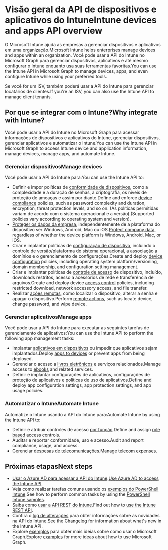 # <a name="intune-devices-and-apps-api-overview"></a><span data-ttu-id="48a3f-101">Visão geral da API de dispositivos e aplicativos do Intune</span><span class="sxs-lookup"><span data-stu-id="48a3f-101">Intune devices and apps API overview</span></span>

<span data-ttu-id="48a3f-102">O Microsoft Intune ajuda as empresas a gerenciar dispositivos e aplicativos em uma organização.</span><span class="sxs-lookup"><span data-stu-id="48a3f-102">Microsoft Intune helps enterprises manage devices and apps within an organization.</span></span> <span data-ttu-id="48a3f-103">Você pode usar a API do Intune no Microsoft Graph para gerenciar dispositivos, aplicativos e até mesmo configurar o Intune enquanto usa suas ferramentas favoritas.</span><span class="sxs-lookup"><span data-stu-id="48a3f-103">You can use the Intune API in Microsoft Graph to manage devices, apps, and even configure Intune while using your preferred tools.</span></span> 

<span data-ttu-id="48a3f-104">Se você for um ISV, também poderá usar a API do Intune para gerenciar locatários de clientes.</span><span class="sxs-lookup"><span data-stu-id="48a3f-104">If you're an ISV, you can also use the Intune API to manage client tenants.</span></span>

## <a name="why-integrate-with-intune"></a><span data-ttu-id="48a3f-105">Por que se integrar com o Intune?</span><span class="sxs-lookup"><span data-stu-id="48a3f-105">Why integrate with Intune?</span></span>

<span data-ttu-id="48a3f-106">Você pode usar a API do Intune no Microsoft Graph para acessar informações de dispositivos e aplicativos do Intune, gerenciar dispositivos, gerenciar aplicativos e automatizar o Intune.</span><span class="sxs-lookup"><span data-stu-id="48a3f-106">You can use the Intune API in Microsoft Graph to access Intune device and application information, manage devices, manage apps, and automate Intune.</span></span>

### <a name="manage-devices"></a><span data-ttu-id="48a3f-107">Gerenciar dispositivos</span><span class="sxs-lookup"><span data-stu-id="48a3f-107">Manage devices</span></span>

<span data-ttu-id="48a3f-108">Você pode usar a API do Intune para:</span><span class="sxs-lookup"><span data-stu-id="48a3f-108">You can use the Intune API to:</span></span>

- <span data-ttu-id="48a3f-109">Definir e impor políticas de [conformidade de dispositivos](../api-reference/v1.0/resources/intune_deviceconfig_devicecomplianceactionitem.md), como a complexidade e a duração de senhas, a criptografia, os níveis de proteção de ameaças e assim por diante.</span><span class="sxs-lookup"><span data-stu-id="48a3f-109">Define and enforce [device compliance](../api-reference/v1.0/resources/intune_deviceconfig_devicecomplianceactionitem.md) policies, such as password complexity and duration, encryption, threat protection levels, and so on.</span></span>  <span data-ttu-id="48a3f-110">(As políticas permitidas variam de acordo com o sistema operacional e a versão).</span><span class="sxs-lookup"><span data-stu-id="48a3f-110">(Supported policies vary according to operating system and version).</span></span>
- <span data-ttu-id="48a3f-111">[Proteger os dados da empresa](../api-reference/v1.0/resources/intune_mam_windowsinformationprotectionpolicy.md), independentemente de a plataforma do dispositivo ser Windows, Android, Mac ou iOS.</span><span class="sxs-lookup"><span data-stu-id="48a3f-111">[Protect company data](../api-reference/v1.0/resources/intune_mam_windowsinformationprotectionpolicy.md), regardless of whether the device platform is Windows, Android, Mac, or iOS.</span></span>
- <span data-ttu-id="48a3f-112">Criar e implantar políticas de [configuração de dispositivo](../api-reference/v1.0/resources/intune_deviceconfig_deviceconfiguration.md), incluindo o controle de versão/plataforma do sistema operacional, a associação a domínios e o gerenciamento de configurações.</span><span class="sxs-lookup"><span data-stu-id="48a3f-112">Create and deploy [device configuration](../api-reference/v1.0/resources/intune_deviceconfig_deviceconfiguration.md) policies, including operating system platform/versioning, domain membership, and configuration setting management.</span></span>
- <span data-ttu-id="48a3f-113">Criar e implantar políticas de [controle de acesso](../api-reference/v1.0/resources/intune_onboarding_onpremisesconditionalaccesssettings.md) de dispositivo, incluído, downloads restritos, acesso a acessórios de rede e transferência de arquivos.</span><span class="sxs-lookup"><span data-stu-id="48a3f-113">Create and deploy device [access control](../api-reference/v1.0/resources/intune_onboarding_onpremisesconditionalaccesssettings.md) policies, including restricted download, network accessory access, and file transfer.</span></span>
- <span data-ttu-id="48a3f-114">Realizar [ações remotas](../api-reference/v1.0/resources/intune_devices_manageddevice.md), como localizar o dispositivo, alterar a senha e apagar o dispositivo.</span><span class="sxs-lookup"><span data-stu-id="48a3f-114">Perform [remote actions](../api-reference/v1.0/resources/intune_devices_manageddevice.md), such as locate device, change password, and wipe device.</span></span>

### <a name="manage-apps"></a><span data-ttu-id="48a3f-115">Gerenciar aplicativos</span><span class="sxs-lookup"><span data-stu-id="48a3f-115">Manage apps</span></span> 

<span data-ttu-id="48a3f-116">Você pode usar a API do Intune para executar as seguintes tarefas de gerenciamento de aplicativos:</span><span class="sxs-lookup"><span data-stu-id="48a3f-116">You can use the Intune API to perform the following app management tasks:</span></span>

- <span data-ttu-id="48a3f-117">Implantar [aplicativos em dispositivos](../api-reference/v1.0/resources/intune_apps_mobileapp.md) ou impedir que aplicativos sejam implantados.</span><span class="sxs-lookup"><span data-stu-id="48a3f-117">Deploy [apps to devices](../api-reference/v1.0/resources/intune_apps_mobileapp.md) or prevent apps from being deployed.</span></span>
- <span data-ttu-id="48a3f-118">Gerenciar o acesso a [livros eletrônicos](../api-reference/v1.0/resources/intune_books_ebookinstallsummary.md) e serviços relacionados.</span><span class="sxs-lookup"><span data-stu-id="48a3f-118">Manage access to [ebooks](../api-reference/v1.0/resources/intune_books_ebookinstallsummary.md) and related services.</span></span>
- <span data-ttu-id="48a3f-119">Definir e implantar configurações de aplicativos, configurações de proteção de aplicativos e políticas de uso de aplicativos.</span><span class="sxs-lookup"><span data-stu-id="48a3f-119">Define and deploy app configuration settings, app protection settings, and app usage policies.</span></span>

### <a name="automate-intune"></a><span data-ttu-id="48a3f-120">Automatizar o Intune</span><span class="sxs-lookup"><span data-stu-id="48a3f-120">Automate Intune</span></span>

<span data-ttu-id="48a3f-121">Automatize o Intune usando a API do Intune para:</span><span class="sxs-lookup"><span data-stu-id="48a3f-121">Automate Intune by using the Intune API to:</span></span>

- <span data-ttu-id="48a3f-122">Definir e atribuir controles de acesso [por função](../api-reference/v1.0/resources/intune_rbac_conceptual.md).</span><span class="sxs-lookup"><span data-stu-id="48a3f-122">Define and assign [role based](../api-reference/v1.0/resources/intune_rbac_conceptual.md) access controls.</span></span>
- <span data-ttu-id="48a3f-123">Auditar e reportar conformidade, uso e acesso.</span><span class="sxs-lookup"><span data-stu-id="48a3f-123">Audit and report compliance, usage, and access.</span></span>
- <span data-ttu-id="48a3f-124">Gerenciar [despesas de telecomunicações](../api-reference/v1.0/resources/intune_tem_conceptual.md).</span><span class="sxs-lookup"><span data-stu-id="48a3f-124">Manage [telecom expenses](../api-reference/v1.0/resources/intune_tem_conceptual.md).</span></span>


## <a name="next-steps"></a><span data-ttu-id="48a3f-125">Próximas etapas</span><span class="sxs-lookup"><span data-stu-id="48a3f-125">Next steps</span></span>

- <span data-ttu-id="48a3f-126">[Usar o Azure AD para acessar a API do Intune](https://docs.microsoft.com/intune/intune-graph-apis).</span><span class="sxs-lookup"><span data-stu-id="48a3f-126">[Use Azure AD to access the Intune API](https://docs.microsoft.com/intune/intune-graph-apis).</span></span>
- <span data-ttu-id="48a3f-127">Veja como realizar tarefas comuns usando os [exemplos do PowerShell Intune](https://github.com/microsoftgraph/powershell-intune-samples).</span><span class="sxs-lookup"><span data-stu-id="48a3f-127">See how to perform common tasks by using the [PowerShell Intune samples](https://github.com/microsoftgraph/powershell-intune-samples).</span></span>
- <span data-ttu-id="48a3f-128">Saiba como [usar a API REST do Intune](https://developer.microsoft.com/pt-BR/graph/docs/api-reference/v1.0/resources/intune_graph_overview).</span><span class="sxs-lookup"><span data-stu-id="48a3f-128">Find out how to [use the Intune REST API](https://developer.microsoft.com/pt-BR/graph/docs/api-reference/v1.0/resources/intune_graph_overview).</span></span>
- <span data-ttu-id="48a3f-129">Confira o [log de alterações](changelog.md) para obter informações sobre as novidades na API do Intune.</span><span class="sxs-lookup"><span data-stu-id="48a3f-129">See the [Changelog](changelog.md) for information about what's new in the Intune API.</span></span>
- <span data-ttu-id="48a3f-130">Explore [exemplos](https://developer.microsoft.com/pt-BR/graph/graph/examples) para obter mais ideias sobre como usar o Microsoft Graph.</span><span class="sxs-lookup"><span data-stu-id="48a3f-130">Explore [examples](https://developer.microsoft.com/pt-BR/graph/graph/examples) for more ideas about how to use Microsoft Graph.</span></span>
